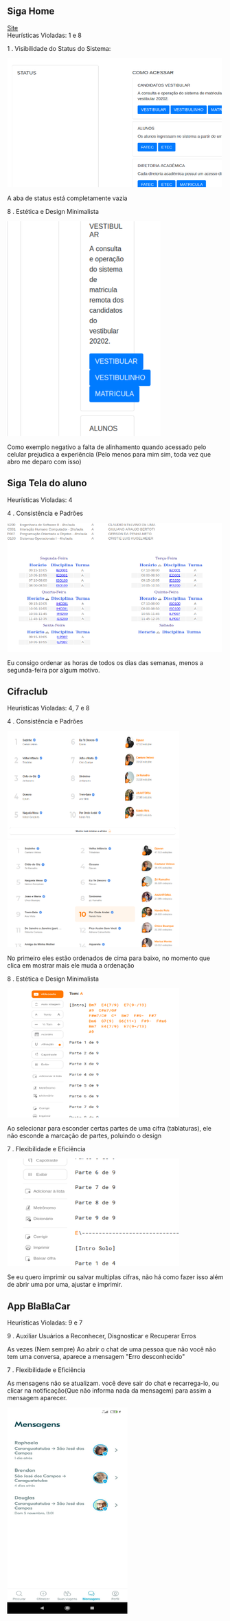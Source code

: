 ## Siga Home
<a href="https://siga.cps.sp.gov.br/">Site</a>
<br>
Heurísticas Violadas: 1 e 8

1 . Visibilidade do Status do Sistema:

<img src="img/Screenshot from 2023-11-21 20-12-33.png" height=300px width = 500px>

A aba de status está completamente vazia



8 . Estética e Design Minimalista

<img src="img/Screenshot from 2023-11-21 19-57-55.png" height = 500px>

Como exemplo negativo a falta de alinhamento quando acessado pelo celular prejudica a experiência (Pelo menos para mim sim, toda vez que abro me deparo com isso)


## Siga Tela do aluno

Heurísticas Violadas: 4

4 . Consistência e Padrões

<img src="img/Screenshot from 2023-11-21 20-58-47.png" height=300px width = 500px>

Eu consigo ordenar as horas de todos os dias das semanas, menos a segunda-feira por algum motivo.

## Cifraclub
Heuristícas Violadas: 4, 7 e 8

4 . Consistência e Padrões

<img src="img/Screenshot from 2023-11-21 21-13-49.png" height=250 width=400>
<img src="img/Screenshot from 2023-11-21 21-14-02.png" height=250 width=400>

No primeiro eles estão ordenados de cima para baixo, no momento que clica em mostrar mais ele muda a ordenação



8 . Estética e Design Minimalista

<img src = "img/Screenshot from 2023-11-21 21-18-23.png" height=300 width=400>

Ao selecionar para esconder certas partes de uma cifra (tablaturas), ele não esconde a marcação de partes, poluindo o design 


7 . Flexibilidade e Eficiência

<img src="img/Screenshot from 2023-11-21 21-21-13.png" height=250 width=400>

Se eu quero imprimir ou salvar multiplas cifras, não há como fazer isso além de abrir uma por uma, ajustar e imprimir.

## App BlaBlaCar
Heurísticas Violadas: 9 e 7

9 . Auxiliar Usuários a Reconhecer, Disgnosticar e Recuperar Erros

As vezes (Nem sempre) Ao abrir o chat de uma pessoa que não você não tem uma conversa, aparece a mensagem "Erro desconhecido"

7 . Flexibilidade e Eficiência

As mensagens não se atualizam. você deve sair do chat e recarrega-lo, ou clicar na notificação(Que não informa nada da mensagem) para assim a mensagem aparecer.



<img src="img/WhatsApp Image 2023-11-21 at 10.21.13 PM.jpeg" height=480 width=280>





